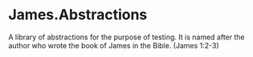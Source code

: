 # James.Abstractions
A library of abstractions for the purpose of testing.  It is named after the author who wrote the book of James in the Bible.  (James 1:2-3)

